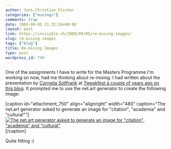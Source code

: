 ```yaml
---
author: Jens-Christian Fischer
categories: ["musings"]
comments: true
date: 2009-09-05 21:32:24+00:00
layout: post
link: https://invisible.ch/2009/09/05/re-mixing-images/
slug: re-mixing-images
tags: ["blog"]
title: Re-mixing Images
type: post
wordpress_id: 749
---
```


One of the assignments I have to write for the Masters Programme I'm working on now, had me thinking about re-mixing. I had written about the presentation by [Cornelia Sollfrank](https://www.artwarez.org/) at [Tweakfest a couple of years ago on this blog](/2005/11/10/tweakfest-net-art-generation/). It prompted me to use the net.art generator to create the following image:

[caption id="attachment_750" align="alignright" width="480" caption="The net.art generator asked to generate an image for \"citation\", \"academia\" and \"cultural\""][![The net.art generator asked to generate an image for "citation", "academia" and "cultural"](/wp-content/uploads/2009/09/renoir-citation_academia_cultural.png)](https://nag.iap.de/?ac=create&name=renoir&query=citation+academia+cultural&comp=4&width=600&ext=jpg)[/caption]

Quite fitting :)
